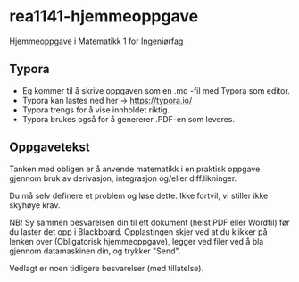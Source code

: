 # rea1141-hjemmeoppgave
Hjemmeoppgave i Matematikk 1 for Ingeniørfag 

## Typora

- Eg kommer til å skrive oppgaven som en .md -fil med Typora som editor.
- Typora kan lastes ned her -> https://typora.io/
- Typora trengs for å vise innholdet riktig.
- Typora brukes også for å genererer .PDF-en som leveres.

## Oppgavetekst 

Tanken med obligen er å anvende matematikk i en praktisk oppgave gjennom bruk av derivasjon, integrasjon og/eller diff.likninger.

Du må selv definere et problem og løse dette.  Ikke fortvil, vi stiller ikke skyhøye krav.

NB!   Sy sammen besvarelsen din til ett dokument (helst PDF eller Wordfil) før du laster det opp i Blackboard. 
          Opplastingen skjer ved at du klikker på lenken over (Obligatorisk hjemmeoppgave), legger ved filer ved å bla gjennom datamaskinen din, og trykker "Send". 


Vedlagt er noen tidligere besvarelser (med tillatelse). 
